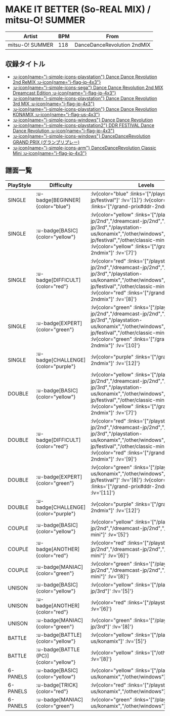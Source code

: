 # MAKE IT BETTER (So-REAL MIX) / mitsu-O! SUMMER

|Artist|BPM|From|
|------|---|----|
|mitsu-O! SUMMER|118|DanceDanceRevolution 2ndMIX|

## 収録タイトル

- [ :u-icon{name="i-simple-icons-playstation"} Dance Dance Revolution 2nd ReMIX :u-icon{name="i-flag-jp-4x3"} ](/playstation-jp/2nd)
- [ :u-icon{name="i-simple-icons-sega"} Dance Dance Revolution 2nd MIX Dreamcast Edition :u-icon{name="i-flag-jp-4x3"} ](/dreamcast-jp/2nd)
- [ :u-icon{name="i-simple-icons-playstation"} Dance Dance Revolution 3rd MIX :u-icon{name="i-flag-jp-4x3"} ](/playstation-jp/3rd)
- [ :u-icon{name="i-simple-icons-playstation"} Dance Dance Revolution KONAMIX :u-icon{name="i-flag-us-4x3"} ](/playstation-us/konamix)
- [ :u-icon{name="i-simple-icons-windows"} Dance Dance Revolution](/other/windows)
- [ :u-icon{name="i-simple-icons-playstation2"} DDR FESTIVAL Dance Dance Revolution :u-icon{name="i-flag-jp-4x3"} ](/playstation2-jp/festival)
- [ :u-icon{name="i-simple-icons-windows"} DanceDanceRevolution GRAND PRIX (グランプリプレー)](/grand-prix#ddr-2ndmix)
- [ :u-icon{name="i-simple-icons-arm"} DanceDanceRevolution Classic Mini :u-icon{name="i-flag-jp-4x3"} ](/other/classic-mini)

## 譜面一覧

|PlayStyle|Difficulty|Levels|Notes|Movie|
|---------|----------|------|-----|-----|
|SINGLE| :u-badge[BEGINNER]{color="blue"} | :lv{color="blue" :links='["/playstation2-jp/festival"]' :lv='[1]'}  :lv{color="blue" :links='["/grand-prix#ddr-2ndmix"]' :lv='[2]'} |90/0||
|SINGLE| :u-badge[BASIC]{color="yellow"} | :lv{color="yellow" :links='["/playstation-jp/2nd","/dreamcast-jp/2nd","/playstation-jp/3rd","/playstation-us/konamix","/other/windows","/playstation2-jp/festival","/other/classic-mini"]' :lv='[5]'}  :lv{color="yellow" :links='["/grand-prix#ddr-2ndmix"]' :lv='[7]'} |159/0||
|SINGLE| :u-badge[DIFFICULT]{color="red"} | :lv{color="red" :links='["/playstation-jp/2nd","/dreamcast-jp/2nd","/playstation-jp/3rd","/playstation-us/konamix","/other/windows","/playstation2-jp/festival","/other/classic-mini"]' :lv='[6]'}  :lv{color="red" :links='["/grand-prix#ddr-2ndmix"]' :lv='[8]'} |191/0||
|SINGLE| :u-badge[EXPERT]{color="green"} | :lv{color="green" :links='["/playstation-jp/2nd","/dreamcast-jp/2nd","/playstation-jp/3rd","/playstation-us/konamix","/other/windows","/playstation2-jp/festival","/other/classic-mini"]' :lv='[8]'}  :lv{color="green" :links='["/grand-prix#ddr-2ndmix"]' :lv='[10]'} |208/0||
|SINGLE| :u-badge[CHALLENGE]{color="purple"} | :lv{color="purple" :links='["/grand-prix#ddr-2ndmix"]' :lv='[12]'} |237/10(29)||
|DOUBLE| :u-badge[BASIC]{color="yellow"} | :lv{color="yellow" :links='["/playstation-jp/2nd","/dreamcast-jp/2nd","/playstation-jp/3rd","/playstation-us/konamix","/other/windows","/playstation2-jp/festival","/other/classic-mini"]' :lv='[5]'}  :lv{color="yellow" :links='["/grand-prix#ddr-2ndmix"]' :lv='[7]'} |135/0||
|DOUBLE| :u-badge[DIFFICULT]{color="red"} | :lv{color="red" :links='["/playstation-jp/2nd","/dreamcast-jp/2nd","/playstation-jp/3rd","/playstation-us/konamix","/other/windows","/playstation2-jp/festival","/other/classic-mini"]' :lv='[7]'}  :lv{color="red" :links='["/grand-prix#ddr-2ndmix"]' :lv='[9]'} |183/0||
|DOUBLE| :u-badge[EXPERT]{color="green"} | :lv{color="green" :links='["/playstation-us/konamix","/other/windows","/playstation2-jp/festival"]' :lv='[8]'}  :lv{color="green" :links='["/grand-prix#ddr-2ndmix"]' :lv='[11]'} |237/0||
|DOUBLE| :u-badge[CHALLENGE]{color="purple"} | :lv{color="purple" :links='["/grand-prix#ddr-2ndmix"]' :lv='[12]'} |192/22(29)||
|COUPLE| :u-badge[BASIC]{color="yellow"} | :lv{color="yellow" :links='["/playstation-jp/2nd","/dreamcast-jp/2nd","/other/classic-mini"]' :lv='[5]'} |140/0||
|COUPLE| :u-badge[ANOTHER]{color="red"} | :lv{color="red" :links='["/playstation-jp/2nd","/dreamcast-jp/2nd","/other/classic-mini"]' :lv='[6]'} |175/0||
|COUPLE| :u-badge[MANIAC]{color="green"} | :lv{color="green" :links='["/playstation-jp/2nd","/dreamcast-jp/2nd","/other/classic-mini"]' :lv='[8]'} |195/0||
|UNISON| :u-badge[BASIC]{color="yellow"} | :lv{color="yellow" :links='["/playstation-jp/3rd"]' :lv='[5]'} |||
|UNISON| :u-badge[ANOTHER]{color="red"} | :lv{color="red" :links='["/playstation-jp/3rd"]' :lv='[6]'} |||
|UNISON| :u-badge[MANIAC]{color="green"} | :lv{color="green" :links='["/playstation-jp/3rd"]' :lv='[8]'} |||
|BATTLE| :u-badge[BATTLE]{color="yellow"} | :lv{color="yellow" :links='["/playstation-us/konamix"]' :lv='[5]'} |||
|BATTLE| :u-badge[BATTLE (PC)]{color="yellow"} | :lv{color="yellow" :links='["/other/windows"]' :lv='[8]'} |||
|6-PANELS| :u-badge[BASIC]{color="yellow"} | :lv{color="yellow" :links='["/playstation-us/konamix","/other/windows"]' :lv='[5]'} |159/0||
|6-PANELS| :u-badge[TRICK]{color="red"} | :lv{color="red" :links='["/playstation-us/konamix","/other/windows"]' :lv='[6]'} |191/0||
|6-PANELS| :u-badge[MANIAC]{color="green"} | :lv{color="green" :links='["/playstation-us/konamix","/other/windows"]' :lv='[8]'} |208/0||
